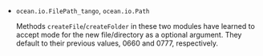 * `ocean.io.FilePath_tango`, `ocean.io.Path`

  Methods `createFile`/`createFolder` in these two modules have learned
  to accept mode for the new file/directory as a optional argument. They default
  to their previous values, 0660 and 0777, respectively.
